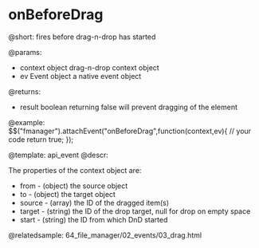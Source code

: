 onBeforeDrag
=============


@short:
	fires before drag-n-drop has started

@params:

- context			object				drag-n-drop context object 
- ev 				Event object		a native event object

@returns:

- result		boolean			returning false will prevent dragging of the element

@example:
$$("fmanager").attachEvent("onBeforeDrag",function(context,ev){
    // your code
    return true;
});


@template:	api_event
@descr:

The properties of the context object are:

- from - (object) the source object
- to - (object) the target object
- source - (array) the ID of the dragged item(s)
- target - (string) the ID of the drop target, null for drop on empty space
- start - (string) the ID from which DnD started

@relatedsample:
64_file_manager/02_events/03_drag.html